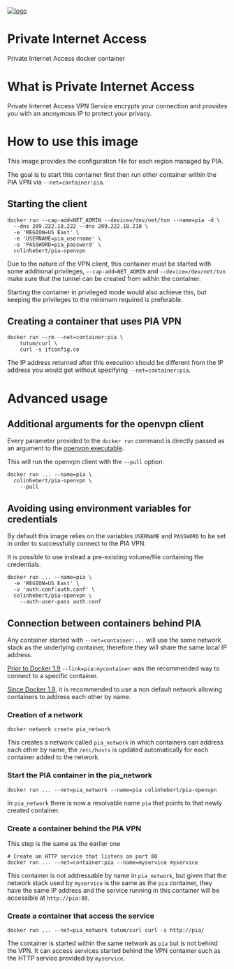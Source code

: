 [![logo](https://www.privateinternetaccess.com/images/newPIA_header_2x.png)](https://www.privateinternetaccess.com)

# Private Internet Access
Private Internet Access docker container

# What is Private Internet Access
Private Internet Access VPN Service encrypts your connection and provides you with an anonymous IP to protect your privacy.

# How to use this image
This image provides the configuration file for each region managed by PIA.

The goal is to start this container first then run other container within the PIA VPN via `--net=container:pia`.


## Starting the client
```Shell
docker run --cap-add=NET_ADMIN --device=/dev/net/tun --name=pia -d \
  --dns 209.222.18.222 --dns 209.222.18.218 \
  -e 'REGION=US East' \
  -e 'USERNAME=pia_username' \
  -e 'PASSWORD=pia_password' \
  colinhebert/pia-openvpn
```

Due to the nature of the VPN client, this container must be started with some additional privileges, `--cap-add=NET_ADMIN` and `--device=/dev/net/tun` make sure that the tunnel can be created from within the container.

Starting the container in privileged mode would also achieve this, but keeping the privileges to the minimum required is preferable.

## Creating a container that uses PIA VPN
```Shell
docker run --rm --net=container:pia \
    tutum/curl \
    curl -s ifconfig.co
```

The IP address returned after this execution should be different from the IP address you would get without specifying `--net=container:pia`.

# Advanced usage

## Additional arguments for the openvpn client
Every parameter provided to the `docker run` command is directly passed as an argument to the [openvpn executable](https://openvpn.net/man.html).

This will run the openvpn client with the `--pull` option:
```Shell
docker run ... --name=pia \
  colinhebert/pia-openvpn \
    --pull
```

## Avoiding using environment variables for credentials
By default this image relies on the variables `USERNAME` and `PASSWORD` to be set in order to successfully connect to the PIA VPN.

It is possible to use instead a pre-existing volume/file containing the credentials.
```Shell
docker run ... --name=pia \
  -e 'REGION=US East' \
  -v 'auth.conf:auth.conf' \
  colinhebert/pia-openvpn \
    --auth-user-pass auth.conf
```

## Connection between containers behind PIA
Any container started with `--net=container:...` will use the same network stack as the underlying container, therefore they will share the same local IP address.

[Prior to Docker 1.9](https://docs.docker.com/engine/userguide/networking/default_network/dockerlinks/) `--link=pia:mycontainer` was the recommended way to connect to a specific container.

[Since Docker 1.9](https://docs.docker.com/engine/userguide/networking/dockernetworks/), it is recommended to use a non default network allowing containers to address each other by name.

### Creation of a network
```Shell
docker network create pia_network
```

This creates a network called `pia_network` in which containers can address each other by name; the `/etc/hosts` is updated automatically for each container added to the network.

### Start the PIA container in the pia_network
```Shell
docker run ... --net=pia_network --name=pia colinhebert/pia-openvpn
```

In `pia_network` there is now a resolvable name `pia` that points to that newly created container.

### Create a container behind the PIA VPN
This step is the same as the earlier one
```Shell
# Create an HTTP service that listens on port 80
docker run ... --net=container:pia --name=myservice myservice
```

This container is not addressable by name in `pia_network`, but given that the network stack used by `myservice` is the same as the `pia` container, they have the same IP address and the service running in this container will be accessible at `http://pia:80`.

### Create a container that access the service
```Shell
docker run ... --net=pia_network tutum/curl curl -s http://pia/
```

The container is started within the same network as `pia` but is not behind the VPN.
It can access services started behind the VPN container such as the HTTP service provided by `myservice`.
